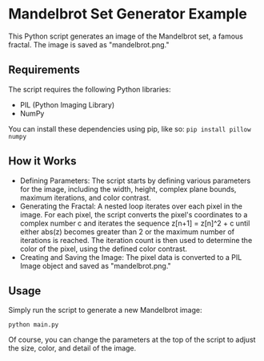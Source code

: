 # Mandelbrot Set Generator Example 

This Python script generates an image of the Mandelbrot set, a famous fractal. The image is saved as "mandelbrot.png."

## Requirements

The script requires the following Python libraries:

- PIL (Python Imaging Library)
- NumPy

You can install these dependencies using pip, like so:
`pip install pillow numpy`

## How it Works

- Defining Parameters: The script starts by defining various parameters for the image, including the width, height, complex plane bounds, maximum iterations, and color contrast.
- Generating the Fractal: A nested loop iterates over each pixel in the image. For each pixel, the script converts the pixel's coordinates to a complex number c and iterates the sequence z[n+1] = z[n]^2 + c until either abs(z) becomes greater than 2 or the maximum number of iterations is reached. The iteration count is then used to determine the color of the pixel, using the defined color contrast.
- Creating and Saving the Image: The pixel data is converted to a PIL Image object and saved as "mandelbrot.png."

## Usage

Simply run the script to generate a new Mandelbrot image: 

`python main.py`

Of course, you can change the parameters at the top of the script to adjust the size, color, and detail of the image.
